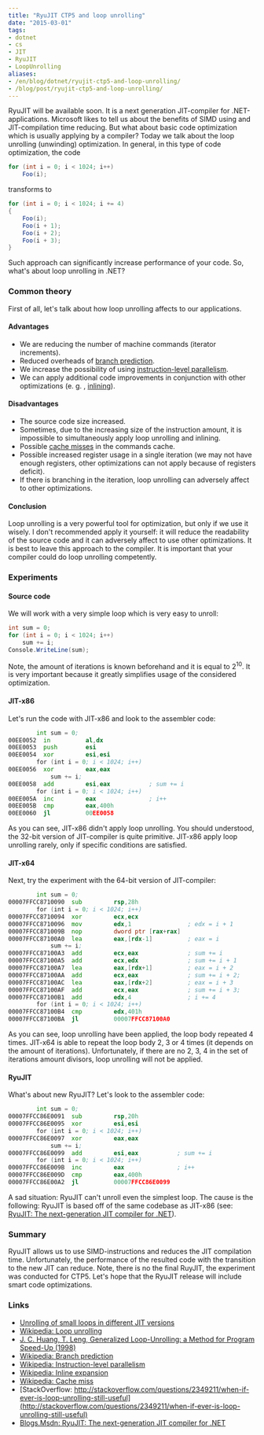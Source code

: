 ```yaml
---
title: "RyuJIT CTP5 and loop unrolling"
date: "2015-03-01"
tags:
- dotnet
- cs
- JIT
- RyuJIT
- LoopUnrolling
aliases:
- /en/blog/dotnet/ryujit-ctp5-and-loop-unrolling/
- /blog/post/ryujit-ctp5-and-loop-unrolling/
---
```


RyuJIT will be available soon. It is a next generation JIT-compiler for .NET-applications. Microsoft likes to tell us about the benefits of SIMD using and JIT-compilation time reducing. But what about basic code optimization which is usually applying by a compiler? Today we talk about the loop unrolling (unwinding) optimization. In general, in this type of code optimization, the code

```cs
for (int i = 0; i < 1024; i++)
    Foo(i);
```

transforms to

```cs
for (int i = 0; i < 1024; i += 4)
{
    Foo(i);
    Foo(i + 1);
    Foo(i + 2);
    Foo(i + 3);
}
```

Such approach can significantly increase performance of your code. So, what's about loop unrolling in .NET?

<!--more-->

### Common theory

First of all, let's talk about how loop unrolling affects to our applications.

#### Advantages

* We are reducing the number of machine commands (iterator increments).
* Reduced overheads of [branch prediction](https://en.wikipedia.org/wiki/Branch_predictor).
* We increase the possibility of using [instruction-level parallelism](https://en.wikipedia.org/wiki/Instruction-level_parallelism).
* We can apply additional code improvements in conjunction with other optimizations (e. g. , [inlining](http://en.wikipedia.org/wiki/Inline_expansion)).

#### Disadvantages

* The source code size increased.
* Sometimes, due to the increasing size of the instruction amount, it is impossible to simultaneously apply loop unrolling and inlining.
* Possible [cache misses](http://en.wikipedia.org/wiki/CPU_cache#Cache_miss) in the commands cache.
* Possible increased register usage in a single iteration (we may not have enough registers, other optimizations can not apply because of registers deficit).
* If there is branching in the iteration, loop unrolling can adversely affect to other optimizations.

#### Conclusion

Loop unrolling is a very powerful tool for optimization, but only if we use it wisely. I don't recommended apply it yourself: it will reduce the readability of the source code and it can adversely affect to use other optimizations. It is best to leave this approach to the compiler. It is important that your compiler could do loop unrolling competently.

### Experiments

#### Source code

We will work with a very simple loop which is very easy to unroll:

```cs
int sum = 0;
for (int i = 0; i < 1024; i++)
    sum += i;
Console.WriteLine(sum);
```

Note, the amount of iterations is known beforehand and it is equal to 2<sup>10</sup>. It is very important because it greatly simplifies usage of the considered optimization.

#### JIT-x86

Let's run the code with JIT-x86 and look to the assembler code:

```asm
        int sum = 0;                    
00EE0052  in          al,dx             
00EE0053  push        esi               
00EE0054  xor         esi,esi           
        for (int i = 0; i < 1024; i++)  
00EE0056  xor         eax,eax           
            sum += i;                   
00EE0058  add         esi,eax           ; sum += i
        for (int i = 0; i < 1024; i++)  
00EE005A  inc         eax               ; i++
00EE005B  cmp         eax,400h          
00EE0060  jl          00EE0058          
```

As you can see, JIT-x86 didn't apply loop unrolling. You should understood, the 32-bit version of JIT-compiler is quite primitive. JIT-x86 apply loop unrolling rarely, only if specific conditions are satisfied.

#### JIT-x64

Next, try the experiment with the 64-bit version of JIT-compiler:

```asm
        int sum = 0;                               
00007FFCC8710090  sub         rsp,28h              
        for (int i = 0; i < 1024; i++)             
00007FFCC8710094  xor         ecx,ecx              
00007FFCC8710096  mov         edx,1                ; edx = i + 1
00007FFCC871009B  nop         dword ptr [rax+rax]  
00007FFCC87100A0  lea         eax,[rdx-1]          ; eax = i
            sum += i;                              
00007FFCC87100A3  add         ecx,eax              ; sum += i
00007FFCC87100A5  add         ecx,edx              ; sum += i + 1
00007FFCC87100A7  lea         eax,[rdx+1]          ; eax = i + 2
00007FFCC87100AA  add         ecx,eax              ; sum += i + 2;
00007FFCC87100AC  lea         eax,[rdx+2]          ; eax = i + 3
00007FFCC87100AF  add         ecx,eax              ; sum += i + 3;
00007FFCC87100B1  add         edx,4                ; i += 4
        for (int i = 0; i < 1024; i++)             
00007FFCC87100B4  cmp         edx,401h             
00007FFCC87100BA  jl          00007FFCC87100A0     
```

As you can see, loop unrolling have been applied, the loop body repeated 4 times. JIT-x64 is able to repeat the loop body 2, 3 or 4 times (it depends on the amount of iterations). Unfortunately, if there are no 2, 3, 4 in the set of iterations amount divisors, loop unrolling will not be applied.

#### RyuJIT

What's about new RyuJIT? Let's look to the assembler code:

```asm
        int sum = 0;                            
00007FFCC86E0091  sub         rsp,20h           
00007FFCC86E0095  xor         esi,esi           
        for (int i = 0; i < 1024; i++)          
00007FFCC86E0097  xor         eax,eax           
            sum += i;                           
00007FFCC86E0099  add         esi,eax           ; sum += i
        for (int i = 0; i < 1024; i++)          
00007FFCC86E009B  inc         eax               ; i++
00007FFCC86E009D  cmp         eax,400h          
00007FFCC86E00A2  jl          00007FFCC86E0099  
```

A sad situation: RyuJIT can't unroll even the simplest loop. The cause is the following: RyuJIT is based off of the same codebase as JIT-x86 (see: [RyuJIT: The next-generation JIT compiler for .NET](http://blogs.msdn.com/b/dotnet/archive/2013/09/30/ryujit-the-next-generation-jit-compiler.aspx)).

### Summary

RyuJIT allows us to use SIMD-instructions and reduces the JIT compilation time. Unfortunately, the performance of the resulted code with the transition to the new JIT can reduce. Note, there is no the final RuyJIT, the experiment was conducted for CTP5. Let's hope that the RyuJIT release will include smart code optimizations.

### Links

* [Unrolling of small loops in different JIT versions](http://aakinshin.net/en/blog/dotnet/unrolling-of-small-loops-in-different-jit-versions/)
* [Wikipedia: Loop unrolling](http://en.wikipedia.org/wiki/Loop_unrolling)
* [J. C. Huang, T. Leng, Generalized Loop-Unrolling: a Method for Program Speed-Up (1998)](https://www.researchgate.net/publication/2449271_Generalized_Loop-Unrolling_a_Method_for_Program_Speed-Up)
* [Wikipedia: Branch prediction](https://en.wikipedia.org/wiki/Branch_predictor)
* [Wikipedia: Instruction-level parallelism](https://en.wikipedia.org/wiki/Instruction-level_parallelism)
* [Wikipedia: Inline expansion](http://en.wikipedia.org/wiki/Inline_expansion)
* [Wikipedia: Cache miss](http://en.wikipedia.org/wiki/CPU_cache#Cache_miss)
* [StackOverflow: http://stackoverflow.com/questions/2349211/when-if-ever-is-loop-unrolling-still-useful](http://stackoverflow.com/questions/2349211/when-if-ever-is-loop-unrolling-still-useful)
* [Blogs.Msdn: RyuJIT: The next-generation JIT compiler for .NET](http://blogs.msdn.com/b/dotnet/archive/2013/09/30/ryujit-the-next-generation-jit-compiler.aspx)